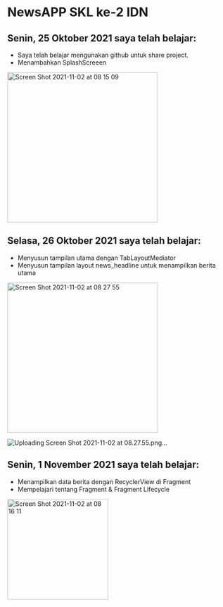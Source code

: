 # NewsAPP SKL ke-2 IDN

##  Senin, 25 Oktober 2021 saya telah belajar:
* Saya telah belajar  mengunakan github untuk share project. 
* Menambahkan SplashScreeen
<img width="342" alt="Screen Shot 2021-11-02 at 08 15 09" src="https://user-images.githubusercontent.com/68719137/139771349-ebb65884-0234-4e72-a715-ff4b456c0980.png">


##  Selasa, 26 Oktober 2021 saya telah belajar:
* Menyusun tampilan utama dengan TabLayoutMediator
* Menyusun tampilan layout news_headline untuk menampilkan berita utama
<img width="342" alt="Screen Shot 2021-11-02 at 08 27 55" src="https://user-images.githubusercontent.com/68719137/139772132-dd72e138-6c72-4e18-b50a-39dc6750391e.png">

![Uploading Screen Shot 2021-11-02 at 08.27.55.png…]()



##  Senin, 1 November 2021  saya telah belajar:
* Menampilkan data berita dengan RecyclerView di Fragment
* Mempelajari tentang Fragment & Fragment Lifecycle
<img width="229" alt="Screen Shot 2021-11-02 at 08 16 11" src="https://user-images.githubusercontent.com/68719137/139771376-f7ed9b02-364b-4875-bacf-eb06553021ce.png">
